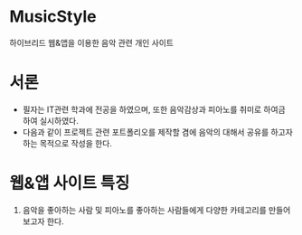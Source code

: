 # MusicStyle
하이브리드 웹&amp;앱을 이용한 음악 관련 개인 사이트

# 서론
- 필자는 IT관련 학과에 전공을 하였으며, 또한 음악감상과 피아노를 취미로 하여금 하여 실시하였다.
- 다음과 같이 프로젝트 관련 포트폴리오를 제작할 겸에 음악의 대해서 공유를 하고자 하는 목적으로 작성을 한다.

# 웹&앱 사이트 특징
1) 음악을 좋아하는 사람 및 피아노를 좋아하는 사람들에게 다양한 카테고리를 만들어보고자 한다.
